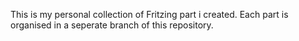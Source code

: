 This is my personal collection of Fritzing part i created. Each part is organised in a seperate branch of this repository.
